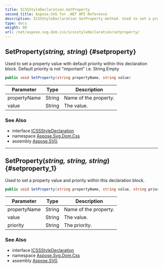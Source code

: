 ```yaml
---
title: ICSSStyleDeclaration.SetProperty
second_title: Aspose.SVG for .NET API Reference
description: ICSSStyleDeclaration SetProperty method. Used to set a property value with default priority within this declaration block. Default priority is not important i.e. String.Empty
type: docs
weight: 90
url: /net/aspose.svg.dom.css/icssstyledeclaration/setproperty/
---
```

## SetProperty(*string, string*) {#setproperty}

Used to set a property value with default priority within this declaration block. Default priority is not "important" i.e. String.Empty

```csharp
public void SetProperty(string propertyName, string value)
```

| Parameter | Type | Description |
| --- | --- | --- |
| propertyName | String | Name of the property. |
| value | String | The value. |

### See Also

* interface [ICSSStyleDeclaration](../)
* namespace [Aspose.Svg.Dom.Css](../../../aspose.svg.dom.css/)
* assembly [Aspose.SVG](../../../)

---

## SetProperty(*string, string, string*) {#setproperty_1}

Used to set a property value and priority within this declaration block.

```csharp
public void SetProperty(string propertyName, string value, string priority)
```

| Parameter | Type | Description |
| --- | --- | --- |
| propertyName | String | Name of the property. |
| value | String | The value. |
| priority | String | The priority. |

### See Also

* interface [ICSSStyleDeclaration](../)
* namespace [Aspose.Svg.Dom.Css](../../../aspose.svg.dom.css/)
* assembly [Aspose.SVG](../../../)
